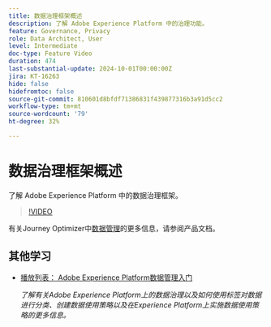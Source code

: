 ```yaml
---
title: 数据治理框架概述
description: 了解 Adobe Experience Platform 中的治理功能。
feature: Governance, Privacy
role: Data Architect, User
level: Intermediate
doc-type: Feature Video
duration: 474
last-substantial-update: 2024-10-01T00:00:00Z
jira: KT-16263
hide: false
hidefromtoc: false
source-git-commit: 810601d8bfdf71386831f439877316b3a91d5cc2
workflow-type: tm+mt
source-wordcount: '79'
ht-degree: 32%

---
```



# 数据治理框架概述

了解 Adobe Experience Platform 中的数据治理框架。

>[!VIDEO](https://video.tv.adobe.com/v/29708/?learn=on)

有关Journey Optimizer中[数据管理](https://experienceleague.adobe.com/en/docs/journey-optimizer/using/privacy/action-privacy-restricted)的更多信息，请参阅产品文档。

## 其他学习

* [播放列表： Adobe Experience Platform数据管理入门](https://experienceleague.adobe.com/zh-hans/playlists/experience-platform-get-started-with-data-governance)

  *了解有关Adobe Experience Platform上的数据治理以及如何使用标签对数据进行分类、创建数据使用策略以及在Experience Platform上实施数据使用策略的更多信息。*
